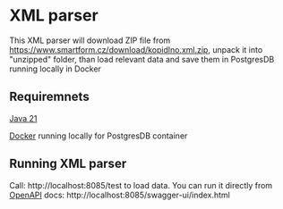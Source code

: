 # XML parser

This XML parser will download ZIP file from https://www.smartform.cz/download/kopidlno.xml.zip,
unpack it into "unzipped" folder, than load relevant data and save them in PostgresDB running locally in Docker

## Requiremnets

[Java 21](https://www.oracle.com/java/technologies/downloads/)

[Docker](https://www.docker.com/) running locally for PostgresDB container

## Running XML parser

Call: http://localhost:8085/test to load data.
You can run it directly from [OpenAPI](https://www.openapis.org/) docs: http://localhost:8085/swagger-ui/index.html
